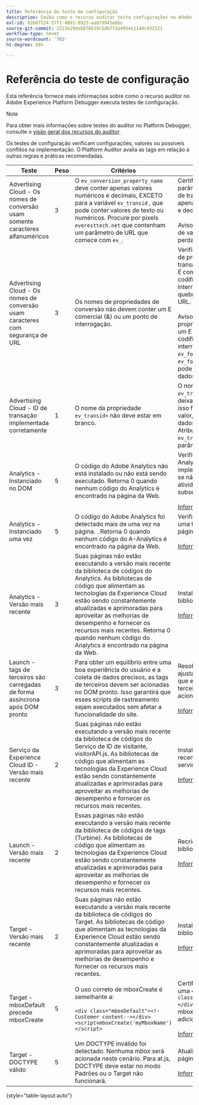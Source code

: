 ```yaml
---
title: Referência do teste de configuração
description: Saiba como o recurso auditor testa configurações no Adobe Experience Platform Debugger.
exl-id: 92b07224-57f1-4891-9923-aa079945e6bc
source-git-commit: 2223e29de6876639c5dbffda4954e114dcd32521
workflow-type: tm+mt
source-wordcount: '763'
ht-degree: 66%

---
```


# Referência do teste de configuração

Esta referência fornece mais informações sobre como o recurso auditor no Adobe Experience Platform Debugger executa testes de configuração.

>[!NOTE]
>
>Para obter mais informações sobre testes do auditor no Platform Debugger, consulte o [visão geral dos recursos do auditor](./overview.md).

Os testes de configuração verificam configurações, valores ou possíveis conflitos na implementação. O Platform Auditor avalia as tags em relação a outras regras e práticas recomendadas.

| Teste | Peso | Critérios | Recomendação |
| --- | --- | --- | --- |
| Advertising Cloud - Os nomes de conversão usam somente caracteres alfanuméricos | 3 | O `ev_conversion_property_name` deve conter apenas valores numéricos e decimais, EXCETO para a variável `ev_transid` , que pode conter valores de texto ou numéricos. Procure por pixels `everesttech.net`   que contenham um parâmetro de URL que comece com  `ev_`. | Certifique-se de que seus parâmetros de propriedade de transação contenham apenas valores numéricos e decimais.<br><br>Aviso:  Qualquer outro tipo de valor pode causar perda de dados. |
| Advertising Cloud - Os nomes de conversão usam caracteres com segurança de URL | 3 | Os nomes de propriedades de conversão não devem conter um E comercial (&amp;) ou um ponto de interrogação. | Verifique se os parâmetros de propriedade de transação não contêm um E comercial (&amp;) não codificado ou um ponto de interrogação. Elas quebram o formato do URL.<br><br>Aviso: Parâmetros de propriedade que contêm um E comercial (&amp;) não codificado ou um ponto de interrogação (por exemplo:  `ev_formComplete?=1` ou  `ev_formComplete&Submit=1`), pode resultar em perda de dados. |
| Advertising Cloud - ID de transação implementada corretamente | 1 | O nome da propriedade  `ev_transid=` não deve estar em branco. | O nome da propriedade  `ev_transid=` não deve ser deixado sem um valor. Se isso for deixado sem um valor, pode haver perda de dados de transação. Atribuir um valor a `ev_transid=` ou remover o parâmetro do pixel. |
| Analytics - Instanciado no DOM | 5 | O código do Adobe Analytics não está instalado ou não está sendo executado. Retorna 0 quando nenhum código do Analytics é encontrado na página da Web. | Verifique se a tag do Analytics está implementada na página e se não está bloqueada por atividades de script subsequentes.<br><br>[Informações adicionais](https://experienceleague.adobe.com/docs/analytics/implementation/home.html?lang=pt-BR) |
| Analytics - Instanciado uma vez | 5 | O código do Adobe Analytics foi detectado mais de uma vez na página. . Retorna 0 quando nenhum código do A-Analytics é encontrado na página da Web. | Verifique se há apenas uma tag do Analytics na página.<br><br>[Informações adicionais](https://experienceleague.adobe.com/docs/analytics/implementation/home.html) |
| Analytics - Versão mais recente | 3 | Suas páginas não estão executando a versão mais recente da biblioteca de códigos do Analytics. As bibliotecas de código que alimentam as tecnologias da Experience Cloud estão sendo constantemente atualizadas e aprimoradas para aproveitar as melhorias de desempenho e fornecer os recursos mais recentes. Retorna 0 quando nenhum código do Analytics é encontrado na página da Web. | Instale a última versão da biblioteca Analytics.<br><br>[Informações adicionais](https://experienceleague.adobe.com/docs/analytics/implementation/appmeasurement-updates.html?lang=pt-BR) |
| Launch - tags de terceiros são carregadas de forma assíncrona após DOM pronto | 3 | Para obter um equilíbrio entre uma boa experiência do usuário e a coleta de dados precisos, as tags de terceiros devem ser acionadas no DOM pronto. Isso garantirá que esses scripts de rastreamento sejam executados sem afetar a funcionalidade do site. | Resolva esse problema ajustando todas as regras que executam pixels de terceiros para serem acionados no DOM Ready.<br><br>[Informações adicionais](https://experienceleague.adobe.com/docs/experience-platform/tags/ui/rules.html?lang=pt-BR) |
| Serviço da Experience Cloud ID - Versão mais recente | 2 | Suas páginas não estão executando a versão mais recente da biblioteca de códigos do Serviço de ID de visitante,  visitorAPI.js. As bibliotecas de código que alimentam as tecnologias da Experience Cloud estão sendo constantemente atualizadas e aprimoradas para aproveitar as melhorias de desempenho e fornecer os recursos mais recentes. | Instale a versão mais recente da biblioteca do serviço de ID de visitante.<br><br>[Informações adicionais](https://experienceleague.adobe.com/docs/id-service/using/id-service-api/library.html) |
| Launch - Versão mais recente | 2 | Essas páginas não estão executando a versão mais recente da biblioteca de códigos de tags (Turbine). As bibliotecas de código que alimentam as tecnologias da Experience Cloud estão sendo constantemente atualizadas e aprimoradas para aproveitar as melhorias de desempenho e fornecer os recursos mais recentes. | Recrie e publique a biblioteca de tags.<br><br>[Informações adicionais](https://experienceleague.adobe.com/docs/experience-platform/tags/get-started/quick-start.html?lang=pt-BR) |
| Target - Versão mais recente | 2 | Suas páginas não estão executando a versão mais recente da biblioteca de códigos do Target. As bibliotecas de código que alimentam as tecnologias da Experience Cloud estão sendo constantemente atualizadas e aprimoradas para aproveitar as melhorias de desempenho e fornecer os recursos mais recentes. | Instale a última versão da biblioteca Target.<br><br>[Informações adicionais](https://experienceleague.adobe.com/docs/target/using/implement-target/client-side/implement-target-for-client-side-web.html) |
| Target - mboxDefault precede mboxCreate | 5 | O uso correto de  mboxCreate é semelhante a:<br><br> `<div class="mboxDefault"><!-Customer content--></div><script>mboxCreate('myMboxName')</script>` | Certifique-se de incluir uma  `<div class="mboxDefault"></div>` antes de chamar mboxCreate(). O at.js não adicionará um para você.<br><br>[Informações adicionais](https://experienceleague.adobe.com/docs/target/using/implement-target/client-side/implement-target-for-client-side-web.html) |
| Target - DOCTYPE válido | 5 | Um DOCTYPE inválido foi detectado. Nenhuma mbox será acionada neste cenário.  Para at.js, DOCTYPE deve estar no modo Padrões ou o Target não funcionará. | Atualize o DOCTYPE na página.<br><br>[Informações adicionais](https://experienceleague.adobe.com/docs/target/using/implement-target/client-side/at-js-implementation/faq-at-js/target-atjs-faq.html) |

{style=&quot;table-layout:auto&quot;}
